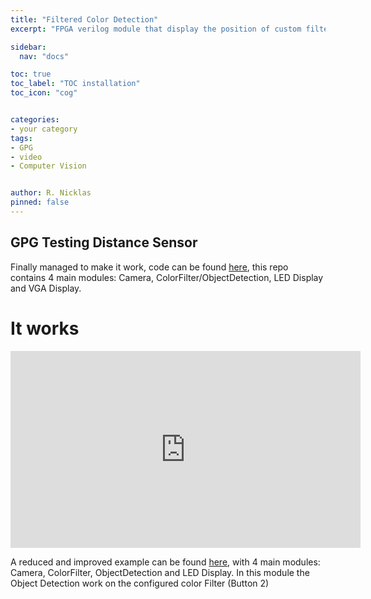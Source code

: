 ```yaml
---
title: "Filtered Color Detection"
excerpt: "FPGA verilog module that display the position of custom filtered color objects"

sidebar:
  nav: "docs"

toc: true
toc_label: "TOC installation"
toc_icon: "cog"


categories:
- your category
tags:
- GPG
- video
- Computer Vision


author: R. Nicklas
pinned: false
---
```



## GPG Testing Distance Sensor

Finally managed to make it work, code can be found [here](https://github.com/RoboticsLabURJC/2017-tfg-richard-nicklas/tree/master/GPG3/ICESTUDIO/RBallDetect_POC), this repo contains 4 main modules: Camera, ColorFilter/ObjectDetection, LED Display and VGA Display.


# It works
<iframe width="560" height="315" src="https://www.youtube.com/embed/ioeNptRcPDY" title="YouTube video player" frameborder="0" allow="accelerometer; autoplay; clipboard-write; encrypted-media; gyroscope; picture-in-picture" allowfullscreen></iframe>


A reduced and improved example can be found [here](https://github.com/RoboticsLabURJC/2017-tfg-richard-nicklas/tree/master/GPG3/ICESTUDIO/RBallDetect), with 4 main modules: Camera, ColorFilter, ObjectDetection and LED Display. In this module the Object Detection work on the configured color Filter (Button 2)
